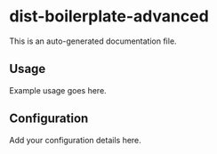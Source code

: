 # dist-boilerplate-advanced

This is an auto-generated documentation file.

## Usage

Example usage goes here.

## Configuration

Add your configuration details here.